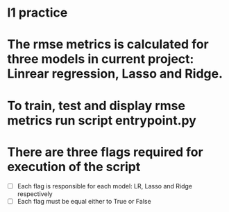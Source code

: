 # l1 practice
# The rmse metrics is calculated for three models in current project: Linrear regression, Lasso and Ridge.
# To train, test and display rmse metrics run script entrypoint.py
# There are three flags required for execution of the script
- [ ] Each flag is responsible for each model: LR, Lasso and Ridge respectively
- [ ] Each flag must be equal either to True or False
